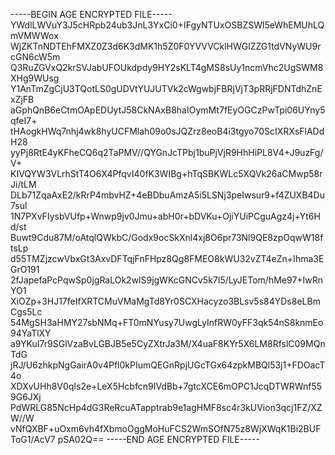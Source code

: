 -----BEGIN AGE ENCRYPTED FILE-----
YWdlLWVuY3J5cHRpb24ub3JnL3YxCi0+IFgyNTUxOSBZSWl5eWhEMUhLQmVMWWox
WjZKTnNDTEhFMXZ0Z3d6K3dMK1h5Z0F0YVVVCklHWGlZZG1tdVNyWU9rcGN6cW5m
Q3RuZGVxQ2krSVJabUFOUkdpdy9HY2sKLT4gMS8sUy1ncmVhc2UgSWM8XHg9WUsg
Y1AnTmZgCjU3TQotLS0gUDVtYUJUTVk2cWgwbjFBRjVjT3pRRjFDNTdhZnExZjFB
aGphQnB6eCtmOApEDUytJ58CkNAxB8haIOymMt7fEyOGCzPwTpi06UYny5qfeI7+
tHAogkHWq7nhj4wk8hyUCFMlah09o0sJQZrz8eoB4i3tgyo70ScIXRXsFlADdH28
yyPj8RtE4yKFheCQ6q2TaPMV//QYGnJcTPbj1buPjVjR9HhHiPL8V4+J9uzFg/V+
KIVQYW3VLrhStT4O6X4PfqvI40fK3WIBg+hTqSBKWLc5XQVk26aCMwp58rJi/tLM
DLb71ZqaAxE2/kRrP4mbvHZ+4eBDbuAmzA5i5LSNj3peIwsur9+f4ZUXB4Du7sul
1N7PXvFIysbVUfp+Wnwp9jv0Jmu+abH0r+bDVKu+OjiYUiPCguAgz4j+Yt6Hd/st
Buwt9Cdu87M/oAtqlQWkbC/Godx9ocSkXnl4xj8O6pr73Nl9QE8zpOqwW18ftsLp
d55TMZjzcwVbxGt3AxvDFTqjFnFHpz8Qg8FMEO8kWU32vZT4eZn+Ihma3EGrO191
2fJapefaPcPqwSp0jgRaLOk2wlS9jgWKcGNCv5k7I5/LyJETom/hMe97+IwRnYO1
XiOZp+3HJ17feIfXRTCMuVMaMgTd8Yr0SCXHacyzo3BLsv5s84YDs8eLBmCgs5Lc
54MgSH3aHMY27sbNMq+FT0mNYusy7UwgLyInfRW0yFF3qk54nS8knmEo94YaTlXY
a9YKuI7r9SGlVzaBvLGBJB5e5CyZXtrJa3M/X4uaF8KYr5X6LM8RfslC09MQnTdG
jRJ/U6zhkpNgGairA0v4Pfl0kPIumQEGnRpjUGcTGx64zpkMBQl53j1+FDOacT4o
XDXvUHh8V0qIs2e+LeX5Hcbfcn9IVdBb+7gtcXCE6mOPC1JcqDTWRWnf559G6JXj
PdWRLG85NcHp4dG3ReRcuATapptrab9e1agHMF8sc4r3kUVion3qcj1FZ/XZW//W
vNfQXBF+uOxm6vh4fXbmoOggMoHuFCS2WmSOfN75z8WjXWqK1Bi2BUFToG1/AcV7
pSA02Q==
-----END AGE ENCRYPTED FILE-----
